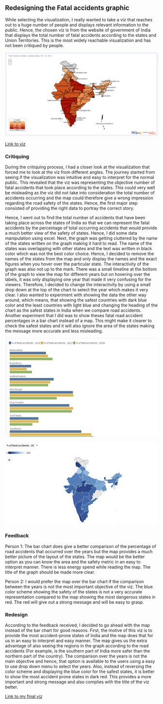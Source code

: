## Redesigning the Fatal accidents graphic

While selecting the visualization, I really wanted to take a viz that reaches out to a huge number of people and displays relevant information to the public. Hence, the chosen viz is from the website of government of India that displays the total number of fatal accidents according to the states and Union Territories. This is the most widely reachable visualization and has not been critiqued by people. 

![Original Graphic](visualization.png)

[Link to viz](https://visualize.data.gov.in/?inst=5c768e13-f1ce-4a84-a276-a03be6b918bd&vid=100261)

### Critiquing

During the critiquing process, I had a closer look at the visualization that forced me to look at the viz from different angles. The journey started from seeing if the visualization was intuitive and easy to interpret for the normal public. This revealed that the viz was representing the objective number of fatal accidents that took place according to the states. This could very well be misleading as the viz did not take into consideration the total number of accidents occurring and the map could therefore give a wrong impression regarding the road safety of the states. Hence, the first major step consisted of providing the right data to portray the correct story. 

Hence, I went out to find the total number of accidents that have been taking place across the states of India so that we can represent the fatal accidents by the percentage of total occurring accidents that would provide a much better view of the safety of states. Hence, I did some data manipulation using excel.
Next, the graph was getting cluttered by the name of the states written on the graph making it hard to read. The name of the states was overlapping with other states and the text was written in black color which was not the best color choice. Hence, I decided to remove the names of the states from the map and only display the names and the exact figures when you hover over the particular state. 
The interactivity of the graph was also not up to the mark. There was a small timeline at the bottom of the graph to view the map for different years but on hovering over the labels, it was only displaying one year that made it very confusing for the viewers. Therefore, I decided to change the interactivity by using a small drop down at the top of the chart to select the year which makes it very clear.
I also wanted to experiment with showing the data the other way around, which means, that showing the safest countries with dark blue color and the least countries with light blue and changing the heading of the chart as the safest states in India when we compare road accidents. Another experiment that I did was to show theses fatal road accident percentages in a bar chart instead of a map. This might make it clearer to check the safest states and it will also ignore the area of the states making the message more accurate and less misleading.

![Image of experiment viz1](image1.png)

![Image of experiment viz2](image2.png)

### Feedback

Person 1:
The bar chart does give a better comparison of the percentage of road accidents that occurred over the years but the map provides a much better picture of the layout of the states. The map would be the better option as you can know the area and the safety metric in an easy to interpret manner. There is less energy spend while reading the map. The title of the graph should be made more clear.

Person 2:
I would prefer the map over the bar chart if the comparison between the years is not the most important objective of the viz.
The blue color scheme showing the safety of the states is not a very accurate representation compared to the map showing the most dangerous states in red. The red will give out a strong message and will be easy to grasp.

### Redesign

According to the feedback received, I decided to go ahead with the map instead of the bar chart for good reasons. First, the motive of this viz is to provide the most accident-prone states of India and the map does that for us in an easy to interpret and easy manner. The map gives us the extra advantage of also seeing the regions in the graph according to the road accidents (For example, is the southern part of India more safer than the northern part of the country). The comparison over the years is not the main objective and hence, that option is available to the users using a easy to use drop down menu to select the years.
Also, instead of reversing the color scheme and displaying the blue color for the safest states, it is better to show the most accident prone states in dark red. This provides a more important and strong message and also complies with the title of the viz better.

[Link to my final viz](/roadaccidentsfinal.md)
